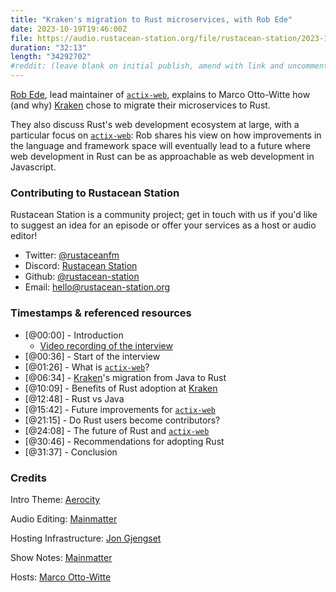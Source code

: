 ```yaml
---
title: "Kraken's migration to Rust microservices, with Rob Ede"
date: 2023-10-19T19:46:00Z
file: https://audio.rustacean-station.org/file/rustacean-station/2023-10-19-rob-ede.mp3
duration: "32:13"
length: "34292702"
#reddit: (leave blank on initial publish, amend with link and uncomment this line after Reddit thread has been posted)
---
```


[Rob Ede](https://github.com/sponsors/robjtede), lead maintainer of [`actix-web`](https://github.com/actix/actix-web), explains to Marco Otto-Witte how (and why) [Kraken](https://www.kraken.com/) chose to migrate their microservices to Rust.   

They also discuss Rust's web development ecosystem at large, with a particular focus on [`actix-web`](https://github.com/actix/actix-web): Rob shares his view on how improvements in the language and framework space will eventually lead to a future where web development in Rust can be as approachable as web development in Javascript.

### Contributing to Rustacean Station

Rustacean Station is a community project; get in touch with us if you'd like to suggest an idea for an episode or offer your services as a host or audio editor!

 - Twitter: [@rustaceanfm](https://twitter.com/rustaceanfm)
 - Discord: [Rustacean Station](https://discord.gg/cHc3Gyc)
 - Github: [@rustacean-station](https://github.com/rustacean-station/)
 - Email: [hello@rustacean-station.org](mailto:hello@rustacean-station.org)

### Timestamps & referenced resources

- [@00:00] - Introduction
    - [Video recording of the interview](https://mainmatter.com/blog/2023/09/06/krakens-migration-to-rust-microservices/)
- [@00:36] - Start of the interview
- [@01:26] - What is [`actix-web`](https://github.com/actix/actix-web)?
- [@06:34] - [Kraken](https://www.kraken.com/)'s migration from Java to Rust
- [@10:09] - Benefits of Rust adoption at [Kraken](https://www.kraken.com/)
- [@12:48] - Rust vs Java
- [@15:42] - Future improvements for [`actix-web`](https://github.com/actix/actix-web)
- [@21:15] - Do Rust users become contributors?
- [@24:08] - The future of Rust and [`actix-web`](https://github.com/actix/actix-web)
- [@30:46] - Recommendations for adopting Rust
- [@31:37] - Conclusion

### Credits

Intro Theme: [Aerocity](https://twitter.com/AerocityMusic)

Audio Editing: [Mainmatter](https://mainmatter.com/rust-consulting/)

Hosting Infrastructure: [Jon Gjengset](https://twitter.com/jonhoo/)

Show Notes: [Mainmatter](https://mainmatter.com/rust-consulting/)

Hosts: [Marco Otto-Witte](https://twitter.com/marcoow)
